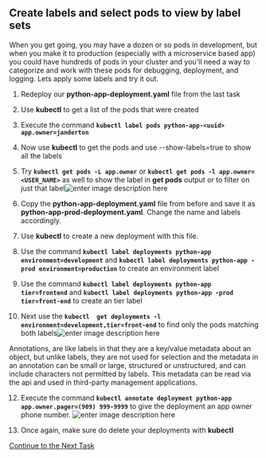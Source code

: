 ## Create labels and select pods to view by label sets
When you get going, you may have a dozen or so pods in development, but when you make it to production (especially with a microservice based app) you could have hundreds of pods in your cluster and you'll need a way to categorize and work with these pods for debugging, deployment, and logging. Lets apply some labels and try it out.

 1. Redeploy our **python-app-deployment.yaml** file from the last task
 2. Use **kubectl** to get a list of the pods that were created
 3. Execute the command **`kubectl label pods python-app-<uuid> app.owner=janderton`**
 4. Now use **kubectl** to get the pods and use --show-labels=true to show all the labels
 5. Try **`kubectl get pods -L app.owner`** or **`kubectl get pods -l app.owner=<USER_NAME>`** as well to show the label in **get pods** output or to filter on just that label![enter image description here](https://github.com/Burwood/containers101/raw/master/kubernetes_lab/images/kubectl_pod_labels.png)

 6. Copy the **python-app-deployment.yaml** file from before and save it as **python-app-prod-deployment.yaml**. Change the name and labels accordingly.
 7. Use **kubectl** to create a new deployment with this file.
 8. Use the command **`kubectl label deployments python-app environment=development`** and **`kubectl label deployments python-app -prod environment=production`**  to create an environment label
 9. Use the command **`kubectl label deployments python-app tier=frontend`** and **`kubectl label deployments python-app -prod tier=front-end`**  to create an tier label
 10. Next use the **`kubectl  get deployments -l environment=development,tier=front-end`** to find only the pods matching both labels![enter image description here](https://github.com/Burwood/containers101/raw/master/kubernetes_lab/images/kubectl_multi_labels.png)
 
 Annotations, are like labels in that they are a key/value metadata about an object, but unlike labels, they are not used for selection and the metadata in an annotation can be small or large, structured or unstructured, and can include characters not permitted by labels. This metadata can be read via the api and used in third-party management applications. 
 
 12. Execute the command  **`kubectl annotate deployment python-app app.owner.pager=(909) 999-9999`** to give the deployment an app owner phone number.
![enter image description here](https://github.com/Burwood/containers101/raw/master/kubernetes_lab/images/kubectl_annotations.png)

13. Once again, make sure do delete your deployments with **kubectl**

[Continue to the Next Task](https://github.com/Burwood/containers101/blob/master/kubernetes_lab/task_5.md)

